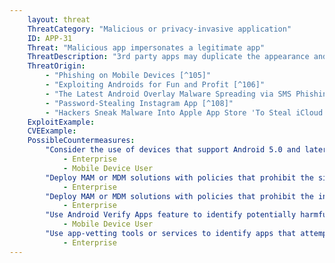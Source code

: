 ```yaml
---
    layout: threat
    ThreatCategory: "Malicious or privacy-invasive application"
    ID: APP-31
    Threat: "Malicious app impersonates a legitimate app"
    ThreatDescription: "3rd party apps may duplicate the appearance and interface of a legitimate app, such as a banking app, to trick the user into supplying authentication credentials or other sensitive information intended for the app being spoofed. This threat was facilitated on Android devices before 5.0, as a malicious app could determine if a target app was running in the foreground, then initiate an activity to gain focus and intercept credential entry by the user."
    ThreatOrigin:
        - "Phishing on Mobile Devices [^105]"
        - "Exploiting Androids for Fun and Profit [^106]"
        - "The Latest Android Overlay Malware Spreading via SMS Phishing in Europe [^107]"
        - "Password-Stealing Instagram App [^108]"
        - "Hackers Sneak Malware Into Apple App Store 'To Steal iCloud Passwords' [^109]"
    ExploitExample:
    CVEExample:
    PossibleCountermeasures:
        "Consider the use of devices that support Android 5.0 and later, in which ActivityManager.getRunningTasks() has been modified to stop leaking information about the current foreground activity, increasing the difficulty of malicious apps being able to perform a user interface spoofing attack":
            - Enterprise
            - Mobile Device User
        "Deploy MAM or MDM solutions with policies that prohibit the side-loading of apps, which may bypass security checks on the app.":
            - Enterprise
        "Deploy MAM or MDM solutions with policies that prohibit the installation of apps from 3rd party (unofficial) app stores.":
            - Enterprise
        "Use Android Verify Apps feature to identify potentially harmful apps.":
            - Mobile Device User
        "Use app-vetting tools or services to identify apps that attempt to spoof the interface to other apps or common web sites, such as banking sites.":
            - Enterprise
---
```

